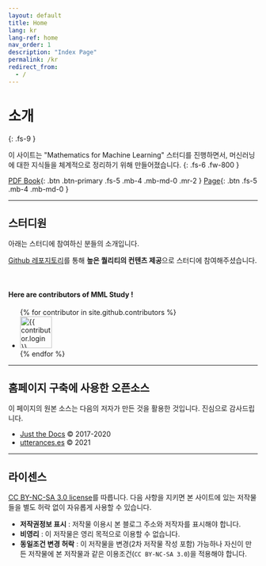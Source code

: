 ```yaml
---
layout: default
title: Home
lang: kr
lang-ref: home
nav_order: 1
description: "Index Page"
permalink: /kr
redirect_from:
  - /
---
```


# 소개
{: .fs-9 }

이 사이트는 "Mathematics for Machine Learning" 스터디를 진행하면서, 머신러닝에 대한 지식들을 체계적으로 정리하기 위해 만들어졌습니다.
{: .fs-6 .fw-800 }

[PDF Book](https://mml-book.github.io/book/mml-book.pdf){: .btn .btn-primary .fs-5 .mb-4 .mb-md-0 .mr-2 } [Page](https://mml-book.github.io){: .btn .fs-5 .mb-4 .mb-md-0 }

---

## 스터디원

아래는 스터디에 참여하신 분들의 소개입니다.

[Github 레포지토리](https://github.com/junnei/mml/)를 통해 <b>높은 퀄리티의 컨텐츠 제공</b>으로 스터디에 참여해주셨습니다.

<br>

#### Here are contributors of MML Study !

<ul class="list-style-none">
{% for contributor in site.github.contributors %}
  <li class="d-inline-block mr-1">
     <a href="{{ contributor.html_url }}"><img src="{{ contributor.avatar_url }}" width="64" height="64" alt="{{ contributor.login }}"/></a>
  </li>
{% endfor %}
</ul>

---


## 홈페이지 구축에 사용한 오픈소스

이 페이지의 원본 소스는 다음의 저자가 만든 것을 활용한 것입니다. 진심으로 감사드립니다.

- [Just the Docs](http://patrickmarsceill.com) &copy; 2017-2020
- [utterances.es](https://utteranc.es/) &copy; 2021

---


## 라이센스

[CC BY-NC-SA 3.0 license](https://github.com/junnei/mml/blob/main/LICENSE)를 따릅니다. 다음 사항을 지키면 본 사이트에 있는 저작물들을 별도 허락 없이 자유롭게 사용할 수 있습니다.

- **저작권정보 표시** : 저작물 이용시 본 블로그 주소와 저작자를 표시해야 합니다.
- **비영리** : 이 저작물은 영리 목적으로 이용할 수 없습니다.
- **동일조건 변경 허락** : 이 저작물을 변경(2차 저작물 작성 포함) 가능하나 자신이 만든 저작물에 본 저작물과 같은 이용조건(`CC BY-NC-SA 3.0`)을 적용해야 합니다.
